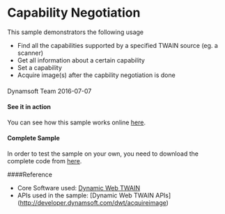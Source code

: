 # Capability Negotiation

This sample demonstrators the following usage

* Find all the capabilities supported by a specified TWAIN source (eg. a scanner)
* Get all information about a certain capability
* Set a capability
* Acquire image(s) after the capbility negotiation is done

####
Dynamsoft Team
2016-07-07

#### See it in action
You can see how this sample works online <a href="http://www.dynamsoft.com/Samples/DWT/Inspect-TWAIN-Devices-by-Capability-Negotiation/Inspect-TWAIN-Devices-by-Capability-Negotiation.html" target="_blank">here</a>.

#### Complete Sample
In order to test the sample on your own, you need to download the complete code from [here](http://www.dynamsoft.com/Samples/DWT/Inspect-TWAIN-Devices-by-Capability-Negotiation.zip).

####Reference
* Core Software used: [Dynamic Web TWAIN](http://www.dynamsoft.com/Downloads/WebTWAIN_Download.aspx)
* APIs used in the sample: [Dynamic Web TWAIN APIs] (http://developer.dynamsoft.com/dwt/acquireimage)
